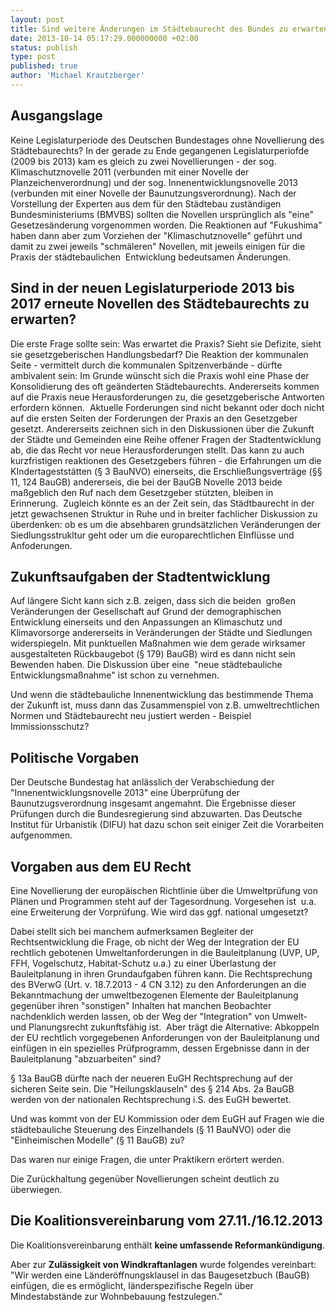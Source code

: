 ```yaml
---
layout: post
title: Sind weitere Änderungen im Städtebaurecht des Bundes zu erwarten?
date: 2013-10-14 05:17:29.000000000 +02:00
status: publish
type: post
published: true
author: 'Michael Krautzberger'
---
```


## Ausgangslage

Keine Legislaturperiode des Deutschen Bundestages ohne Novellierung des Städtebaurechts? In der gerade zu Ende gegangenen Legislaturperiofde (2009 bis 2013) kam es gleich zu zwei Novellierungen - der sog. Klimaschutznovelle 2011 (verbunden mit einer Novelle der Planzeichenverordnung) und der sog. Innenentwicklungsnovelle 2013 (verbunden mit einer Novelle der Baunutzungsverordnung). Nach der Vorstellung der Experten aus dem für den Städtebau zuständigen Bundesministeriums (BMVBS) sollten die Novellen ursprünglich als "eine" Gesetzesänderung vorgenommen worden. Die Reaktionen auf "Fukushima" haben dann aber zum Vorziehen der "Klimaschutznovelle" geführt und damit zu zwei jeweils "schmäleren" Novellen, mit jeweils einigen für die Praxis der städtebaulichen  Entwicklung bedeutsamen Änderungen.

## Sind in der neuen Legislaturperiode 2013 bis 2017 erneute Novellen des Städtebaurechts zu erwarten?

Die erste Frage sollte sein: Was erwartet die Praxis? Sieht sie Defizite, sieht sie gesetzgeberischen Handlungsbedarf? Die Reaktion der kommunalen Seite - vermittelt durch die kommunalen Spitzenverbände - dürfte ambivalent sein: Im Grunde wünscht sich die Praxis wohl eine Phase der Konsolidierung des oft geänderten Städtebaurechts. Andererseits kommen auf die Praxis neue Herausforderungen zu, die gesetzgeberische Antworten erfordern können.  Aktuelle Forderungen sind nicht bekannt oder doch nicht auf die ersten Seiten der Forderungen der Praxis an den Gesetzgeber gesetzt. Andererseits zeichnen sich in den Diskussionen über die Zukunft der Städte und Gemeinden eine Reihe offener Fragen der Stadtentwicklung ab, die das Recht vor neue Herausforderungen stellt. Das kann zu auch kurzfristigen reaktionen des Gesetzgebers führen - die Erfahrungen um die KIndertageststätten (§ 3 BauNVO) einerseits, die Erschließungsverträge (§§ 11, 124 BauGB) andererseis, die bei der BauGB Novelle 2013 beide maßgeblich den Ruf nach dem Gesetzgeber stützten, bleiben in  Erinnerung.  Zugleich könnte es an der Zeit sein, das Städtbaurecht in der jetzt gewachsenen Struktur in Ruhe und in breiter fachlicher Diskussion zu überdenken: ob es um die absehbaren grundsätzlichen Veränderungen der Siedlungsstrukltur geht oder um die europarechtlichen EInflüsse und Anfoderungen.

## Zukunftsaufgaben der Stadtentwicklung

Auf längere Sicht kann sich z.B. zeigen, dass sich die beiden  großen Veränderungen der Gesellschaft auf Grund der demographischen Entwicklung einerseits und den Anpassungen an Klimaschutz und Klimavorsorge andererseits in Veränderungen der Städte und Siedlungen widerspiegeln. Mit punktuellen Maßnahmen wie dem gerade wirksamer ausgestalteten Rückbaugebot (§ 179) BauGB) wird es dann nicht sein Bewenden haben. Die Diskussion über eine  "neue städtebauliche Entwicklungsmaßnahme" ist schon zu vernehmen.

Und wenn die städtebauliche Innenentwicklung das bestimmende Thema der Zukunft ist, muss dann das Zusammenspiel von z.B. umweltrechtlichen Normen und Städtebaurecht neu justiert werden - Beispiel Immissionsschutz?

## Politische Vorgaben

Der Deutsche Bundestag hat anlässlich der Verabschiedung der "Innenentwicklungsnovelle 2013" eine Überprüfung der Baunutzugsverordnung insgesamt angemahnt. Die Ergebnisse dieser Prüfungen durch die Bundesregierung sind abzuwarten. Das Deutsche Institut für Urbanistik (DIFU) hat dazu schon seit einiger Zeit die Vorarbeiten aufgenommen.

## Vorgaben aus dem EU Recht

Eine Novellierung der europäischen Richtlinie über die Umweltprüfung von Plänen und Programmen steht auf der Tagesordnung. Vorgesehen ist  u.a. eine Erweiterung der Vorprüfung. Wie wird das ggf. national umgesetzt?

Dabei stellt sich bei manchem aufmerksamen Begleiter der Rechtsentwicklung die Frage, ob nicht der Weg der Integration der EU rechtlich gebotenen Umweltanforderungen in die Bauleitplanung (UVP, UP, FFH, Vogelschutz, Habitat-Schutz u.a.) zu einer Überlastung der Bauleitplanung in ihren Grundaufgaben führen kann. Die Rechtsprechung des BVerwG (Urt. v. 18.7.2013 - 4 CN 3.12) zu den Anforderungen an die Bekanntmachung der umweltbezogenen Elemente der Bauleitplanung gegenüber ihren "sonstigen" Inhalten hat manchen Beobachter nachdenklich werden lassen, ob der Weg der "Integration" von Umwelt- und Planungsrecht zukunftsfähig ist.  Aber trägt die Alternative: Abkoppeln der EU rechtlich vorgegebenen Anforderungen von der Bauleitplanung und einfügen in ein spezielles Prüfprogramm, dessen Ergebnisse dann in der Bauleitplanung "abzuarbeiten" sind?

§ 13a BauGB dürfte nach der neueren EuGH Rechtsprechung auf der sicheren Seite sein. Die "Heilungsklauseln" des § 214 Abs. 2a BauGB werden von der nationalen Rechtsprechung i.S. des EuGH bewertet.

Und was kommt von der EU Kommission oder dem EuGH auf Fragen wie die städtebauliche Steuerung des Einzelhandels (§ 11 BauNVO) oder die "Einheimischen Modelle" (§ 11 BauGB) zu?

Das waren nur einige Fragen, die unter Praktikern erörtert werden.

Die Zurückhaltung gegenüber Novellierungen scheint deutlich zu überwiegen.

## Die Koalitionsvereinbarung vom 27.11./16.12.2013

Die Koalitionsvereinbarung enthält **keine umfassende Reformankündigung**.

Aber zur **Zulässigkeit von Windkraftanlagen** wurde folgendes vereinbart: "Wir werden eine Länderöffnungsklausel in das Baugesetzbuch (BauGB) einfügen, die es ermöglicht, länderspezifische Regeln über Mindestabstände zur Wohnbebauung festzulegen."
